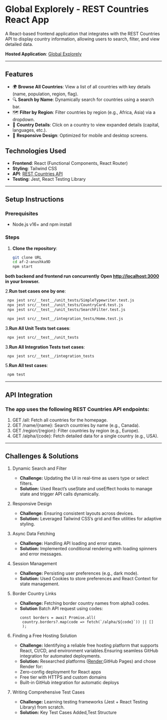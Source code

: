 # Global Explorely - REST Countries React App

A React-based frontend application that integrates with the REST Countries API to display country information, allowing users to search, filter, and view detailed data.

**Hosted Application**: [Global Explorely](https://global-explorely.onrender.com)

---

## Features
- 🌍 **Browse All Countries**: View a list of all countries with key details (name, population, region, flag).
- 🔍 **Search by Name**: Dynamically search for countries using a search bar.
- 🗺️ **Filter by Region**: Filter countries by region (e.g., Africa, Asia) via a dropdown.
- 📖 **Country Details**: Click on a country to view expanded details (capital, languages, etc.).
- 📱 **Responsive Design**: Optimized for mobile and desktop screens.

## Technologies Used
- **Frontend**: React (Functional Components, React Router)
- **Styling**: Tailwind CSS
- **API**: [REST Countries API](https://restcountries.com)
- **Testing**: Jest, React Testing Library

---

## Setup Instructions

### Prerequisites
- Node.js v16+ and npm install

### Steps
1. **Clone the repository**:
   ```bash
   git clone URL
   cd af-2-anushka9D
   npm start
   ```
**both backend and frontend run concurrently**
**Open [http://localhost:3000](http://localhost:5173/) in your browser.**
   
2.**Run tset cases one by one**:
  ```bash
   npx jest src/__test__/unit_tests/SimpleTypewriter.test.js
   npx jest src/__test__/unit_tests/CountryCard.test.js
   npx jest src/__test__/unit_tests/SearchFilter.test.js

   npx jest src/__test__/integration_tests/Home.test.js
  ```
3.**Run All Unit Tests tset cases**:
  ```bash
   npx jest src/__test__/unit_tests
  ```
3.**Run All Integration Tests tset cases**:
  ```bash
   npx jest src/__test__/integration_tests
  ```
5.**Run All test cases**:
  ```bash
   npm test
  ```

---
## API Integration
### The app uses the following REST Countries API endpoints:
1. GET /all: Fetch all countries for the homepage.
2. GET /name/{name}: Search countries by name (e.g., Canada).
3. GET /region/{region}: Filter countries by region (e.g., Europe).
4. GET /alpha/{code}: Fetch detailed data for a single country (e.g., USA).

---

## Challenges & Solutions
1. Dynamic Search and Filter
   - **Challenge:** Updating the UI in real-time as users type or select filters.
   - **Solution:** Used React’s useState and useEffect hooks to manage state and trigger API calls dynamically.
2. Responsive Design
   - **Challenge:** Ensuring consistent layouts across devices.
   - **Solution:** Leveraged Tailwind CSS’s grid and flex utilities for adaptive styling.
3. Async Data Fetching
   - **Challenge:** Handling API loading and error states.
   - **Solution:** Implemented conditional rendering with loading spinners and error messages.
3. Session Management
   - **Challenge:** Persisting user preferences (e.g., dark mode).
   - **Solution:** Used Cookies to store preferences and React Context for state management.
4. Border Country Links
   - **Challenge:** Fetching border country names from alpha3 codes.
   - **Solution** Batch API request using codes:
     ```
     const borders = await Promise.all(
      country.borders?.map(code => fetch(`/alpha/${code}`)) || []
      );
      ```
5. Finding a Free Hosting Solution
   - **Challenge:** Identifying a reliable free hosting platform that supports React, CI/CD, and environment variables.Ensuring seamless GitHub integration for automated deployments.
   - **Solution:** Researched platforms ([Render](https://render.com/),GitHub Pages) and chose Render for:
   - Zero-config deployment for React apps
   - Free tier with HTTPS and custom domains
   - Built-in GitHub integration for automatic deploys

6. Writing Comprehensive Test Cases
   - **Challenge:** Learning testing frameworks (Jest + React Testing Library) from scratch.
   - **Solution:** Key Test Cases Added,Test Structure

